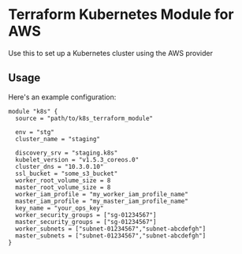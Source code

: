 # Terraform Kubernetes Module for AWS

Use this to set up a Kubernetes cluster using the AWS provider

## Usage

Here's an example configuration:

```hcl
module "k8s" {
  source = "path/to/k8s_terraform_module"

  env = "stg"
  cluster_name = "staging"

  discovery_srv = "staging.k8s"
  kubelet_version = "v1.5.3_coreos.0"
  cluster_dns = "10.3.0.10"
  ssl_bucket = "some_s3_bucket"
  worker_root_volume_size = 8
  master_root_volume_size = 8
  worker_iam_profile = "my_worker_iam_profile_name"
  master_iam_profile = "my_master_iam_profile_name"
  key_name = "your_ops_key"
  worker_security_groups = ["sg-01234567"]
  master_security_groups = ["sg-01234567"]
  worker_subnets = ["subnet-01234567","subnet-abcdefgh"]
  master_subnets = ["subnet-01234567","subnet-abcdefgh"]
}

```
